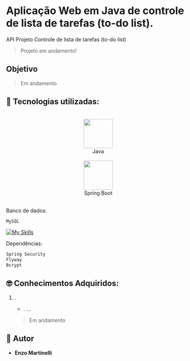 # Aplicação Web em Java de controle de lista de tarefas (to-do list).

API Projeto Controle de lista de tarefas (to-do list)

> Projeto em andamento!

## Objetivo

> Em andamento

## 🔨 Tecnologias utilizadas:
<br>
<div align="center">
  <img src="https://media.giphy.com/media/hO8uTzEOefFh3Yv5gm/giphy.gif" width="80px"><br>Java<br><br>
  <img src="https://github.com/EnzowMb/EnzowMb/assets/89809584/4f3d4387-46e5-4b82-ac9a-13848cf7ca41" width="80px"><br>Spring Boot<br><br>
</div>

Banco de dados:
```bash 
MySQL
```
[![My Skills](https://skillicons.dev/icons?i=mysql)](https://skillicons.dev)

Dependências:
```bash 
Spring Security
Flyway
Bcrypt
```
## 🤓 Conhecimentos Adquiridos:

1. .
    - .
   ...

   > Em andamento

## 👥 Autor
  - **Enzo Martinelli**

